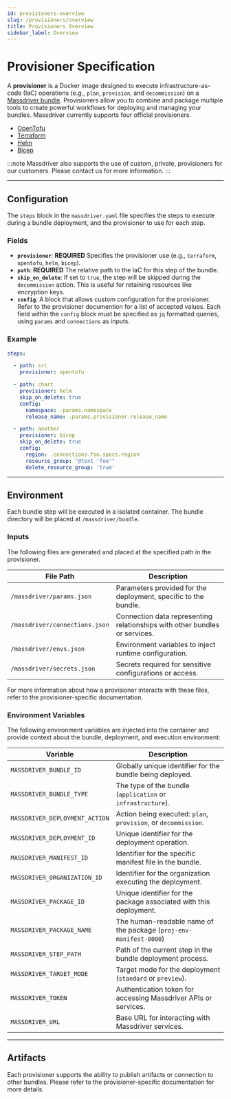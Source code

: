 ```yaml
---
id: provisioners-overview
slug: /provisioners/overview
title: Provisioners Overview
sidebar_label: Overview
---
```


# Provisioner Specification

A **provisioner** is a Docker image designed to execute infrastructure-as-code (IaC) operations (e.g., `plan`, `provision`, and `decommission`) on a [Massdriver bundle](/concepts/bundles). Provisioners allow you to combine and package multiple tools to create powerful workflows for deploying and managing your bundles. Massdriver currently supports four official provisioners.

* [OpenTofu](/provisioners/opentofu)
* [Terraform](/provisioners/terraform)
* [Helm](/provisioners/helm)
* [Bicep](/provisioners/bicep)

:::note
Massdriver also supports the use of custom, private, provisioners for our customers. Please contact us for more information.
:::

---

## Configuration

The `steps` block in the `massdriver.yaml` file specifies the steps to execute during a bundle deployment, and the provisioner to use for each step.

### Fields

- **`provisioner`**: **REQUIRED** Specifies the provisioner use (e.g., `terraform`, `opentofu`, `helm`, `bicep`).
- **`path`**: **REQUIRED** The relative path to the IaC for this step of the bundle.
- **`skip_on_delete`**: If set to `true`, the step will be skipped during the `decommission` action. This is useful for retaining resources like encryption keys.
- **`config`**: A block that allows custom configuration for the provisioner. Refer to the provisioner documention for a list of accepted values. Each field within the `config` block must be specified as `jq` formatted queries, using `params` and `connections` as inputs.

### Example

```yaml
steps:

  - path: src
    provisioner: opentofu

  - path: chart
    provisioner: helm
    skip_on_delete: true
    config:
      namespace: .params.namespace
      release_name: .params.provisioner.release_name

  - path: another
    provisioner: bicep
    skip_on_delete: true
    config:
      region: .connections.foo.specs.region
      resource_group: "@text 'foo'"
      delete_resource_group: 'true'
```

---

## Environment

Each bundle step will be executed in a isolated container. The bundle directory will be placed at `/massdriver/bundle`.

### Inputs

The following files are generated and placed at the specified path in the provisioner.

| File Path                       | Description                                                                 |
|---------------------------------|-----------------------------------------------------------------------------|
| `/massdriver/params.json`       | Parameters provided for the deployment, specific to the bundle.            |
| `/massdriver/connections.json`  | Connection data representing relationships with other bundles or services. |
| `/massdriver/envs.json`         | Environment variables to inject runtime configuration.                     |
| `/massdriver/secrets.json`      | Secrets required for sensitive configurations or access.                   |

For more information about how a provisioner interacts with these files, refer to the provisioner-specific documentation.

### Environment Variables

The following environment variables are injected into the container and provide context about the bundle, deployment, and execution environment:

| Variable                          | Description                                                                    |
|-----------------------------------|--------------------------------------------------------------------------------|
| `MASSDRIVER_BUNDLE_ID`            | Globally unique identifier for the bundle being deployed.                      |
| `MASSDRIVER_BUNDLE_TYPE`          | The type of the bundle (`application` or `infrastructure`).                    |
| `MASSDRIVER_DEPLOYMENT_ACTION`    | Action being executed: `plan`, `provision`, or `decommission`.                 |
| `MASSDRIVER_DEPLOYMENT_ID`        | Unique identifier for the deployment operation.                                |
| `MASSDRIVER_MANIFEST_ID`          | Identifier for the specific manifest file in the bundle.                       |
| `MASSDRIVER_ORGANIZATION_ID`      | Identifier for the organization executing the deployment.                      |
| `MASSDRIVER_PACKAGE_ID`           | Unique identifier for the package associated with this deployment.             |
| `MASSDRIVER_PACKAGE_NAME`         | The human-readable name of the package (`proj-env-manifest-0000`)              |
| `MASSDRIVER_STEP_PATH`            | Path of the current step in the bundle deployment process.                     |
| `MASSDRIVER_TARGET_MODE`          | Target mode for the deployment (`standard` or `preview`).                      |
| `MASSDRIVER_TOKEN`                | Authentication token for accessing Massdriver APIs or services.                |
| `MASSDRIVER_URL`                  | Base URL for interacting with Massdriver services.                             |

---

## Artifacts

Each provisioner supports the ability to publish artifacts or connection to other bundles. Please refer to the provisioner-specific documentation for more details.